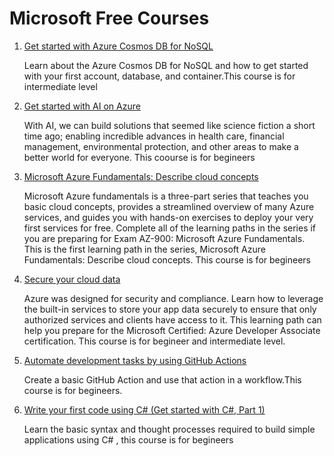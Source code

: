 # Microsoft Free Courses
1. [Get started with Azure Cosmos DB for NoSQL](https://learn.microsoft.com/en-us/training/paths/get-started-azure-cosmos-db-sql-api/)
	
	Learn about the Azure Cosmos DB for NoSQL and how to get started with your first account, database, and container.This course is for intermediate level

2. [Get started with AI on Azure](https://learn.microsoft.com/en-us/training/modules/get-started-ai-fundamentals/)

	With AI, we can build solutions that seemed like science fiction a short time ago; enabling incredible advances in health care, financial management, environmental protection, and other areas to make a better world for everyone. This coourse is for begineers

3. [Microsoft Azure Fundamentals: Describe cloud concepts](https://learn.microsoft.com/en-us/training/paths/microsoft-azure-fundamentals-describe-cloud-concepts/)
	
	Microsoft Azure fundamentals is a three-part series that teaches you basic cloud concepts, provides a streamlined overview of many Azure services, and guides you with hands-on exercises to deploy your very first services for free. Complete all of the learning paths in the series if you are preparing for Exam AZ-900: Microsoft Azure Fundamentals. This is the first learning path in the series, Microsoft Azure Fundamentals: Describe cloud concepts. This course is for begineers

4. [Secure your cloud data](https://learn.microsoft.com/en-us/training/paths/secure-your-cloud-data/)

	Azure was designed for security and compliance. Learn how to leverage the built-in services to store your app data securely to ensure that only authorized services and clients have access to it. This learning path can help you prepare for the Microsoft Certified: Azure Developer Associate certification. This course is for begineer and intermediate level.

5. [Automate development tasks by using GitHub Actions](https://learn.microsoft.com/en-us/training/modules/github-actions-automate-tasks/)

	Create a basic GitHub Action and use that action in a workflow.This course is for begineers.

6. [Write your first code using C# (Get started with C#, Part 1)](https://learn.microsoft.com/en-us/training/paths/get-started-c-sharp-part-1/)
	
	Learn the basic syntax and thought processes required to build simple applications using C# , this course is for begineers